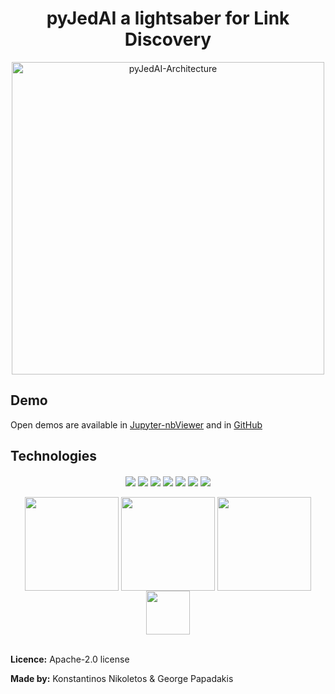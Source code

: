 
<div align="center">
  <h1 size="10">pyJedAI a lightsaber for Link Discovery</h1>
</div>

<div align="center">
<img align="center" src="https://github.com/Nikoletos-K/pyJedAI/blob/main/documentation/pyJedAIarchitecture.png?raw=true" alt="pyJedAI-Architecture" width="500"/>
</div>

## Demo

Open demos are available in [Jupyter-nbViewer](https://nbviewer.org/github/Nikoletos-K/pyJedAI/blob/main/CleanCleanER-AbtBuy.ipynb) and in [GitHub](https://github.com/Nikoletos-K/pyJedAI/blob/main/CleanCleanER-AbtBuy.ipynb)


## Technologies
<div align="center">
<img align="center" src="https://img.shields.io/badge/pandas%20-%23150458.svg?&style=for-the-badge&logo=pandas&logoColor=white"/> 
<img align="center" src="https://img.shields.io/badge/numpy%20-%23013243.svg?&style=for-the-badge&logo=numpy&logoColor=white"/> 
<img align="center" src="https://img.shields.io/badge/python%20-%2314354C.svg?&style=for-the-badge&logo=python&logoColor=white"/> 
<img align="center" src="https://img.shields.io/badge/Jupyter%20-%23F37626.svg?&style=for-the-badge&logo=Jupyter&logoColor=white"/> 
<img align="center" src="https://img.shields.io/badge/Anaconda-%2344A833.svg?style=for-the-badge&logo=anaconda&logoColor=white"/> 
<img align="center" src="(https://img.shields.io/badge/Plotly-%233F4F75.svg?style=for-the-badge&logo=plotly&logoColor=white"/> 
<img align="center" src="https://img.shields.io/badge/SciPy-%230C55A5.svg?style=for-the-badge&logo=scipy&logoColor=%white"/> <br><br>
<img align="center" src="https://www.kornosk.me/resources/language-model/featured.png" width=150/> 
<img align="center" src="https://repository-images.githubusercontent.com/1349775/202c4680-8f7c-11e9-91c6-745fdcbeffe8" width=150/> 
<img align="center" src="https://networkx.org/_static/networkx_logo.svg" width=150/> 
<img align="center" src="https://raw.githubusercontent.com/RDFLib/OWL-RL/master/OWL-RL.png" width=70/> 
</div>

<br>

__Licence:__ Apache-2.0 license

__Made by:__ Konstantinos Nikoletos & George Papadakis
